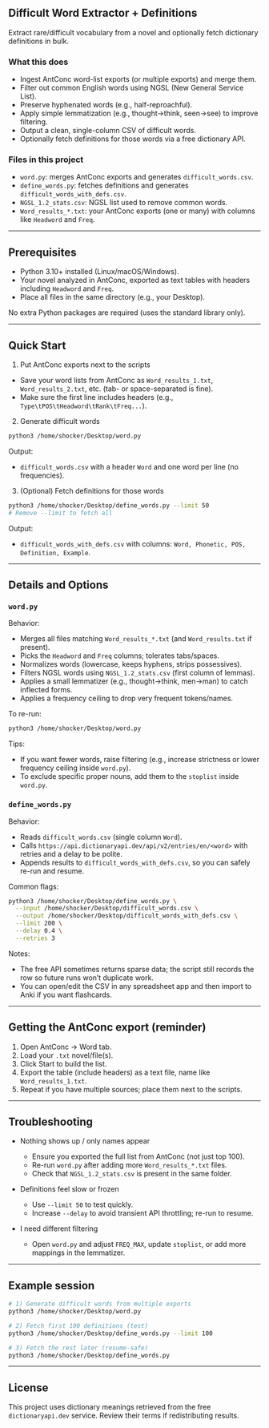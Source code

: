 ## Difficult Word Extractor + Definitions

Extract rare/difficult vocabulary from a novel and optionally fetch dictionary definitions in bulk.

### What this does
- Ingest AntConc word-list exports (or multiple exports) and merge them.
- Filter out common English words using NGSL (New General Service List).
- Preserve hyphenated words (e.g., half-reproachful).
- Apply simple lemmatization (e.g., thought→think, seen→see) to improve filtering.
- Output a clean, single-column CSV of difficult words.
- Optionally fetch definitions for those words via a free dictionary API.

### Files in this project
- `word.py`: merges AntConc exports and generates `difficult_words.csv`.
- `define_words.py`: fetches definitions and generates `difficult_words_with_defs.csv`.
- `NGSL_1.2_stats.csv`: NGSL list used to remove common words.
- `Word_results_*.txt`: your AntConc exports (one or many) with columns like `Headword` and `Freq`.

---

## Prerequisites
- Python 3.10+ installed (Linux/macOS/Windows).
- Your novel analyzed in AntConc, exported as text tables with headers including `Headword` and `Freq`.
- Place all files in the same directory (e.g., your Desktop).

No extra Python packages are required (uses the standard library only).

---

## Quick Start
1) Put AntConc exports next to the scripts
- Save your word lists from AntConc as `Word_results_1.txt`, `Word_results_2.txt`, etc. (tab- or space-separated is fine).
- Make sure the first line includes headers (e.g., `Type\tPOS\tHeadword\tRank\tFreq...`).

2) Generate difficult words
```bash
python3 /home/shocker/Desktop/word.py
```
Output:
- `difficult_words.csv` with a header `Word` and one word per line (no frequencies).

3) (Optional) Fetch definitions for those words
```bash
python3 /home/shocker/Desktop/define_words.py --limit 50
# Remove --limit to fetch all
```
Output:
- `difficult_words_with_defs.csv` with columns: `Word, Phonetic, POS, Definition, Example`.

---

## Details and Options
### `word.py`
Behavior:
- Merges all files matching `Word_results_*.txt` (and `Word_results.txt` if present).
- Picks the `Headword` and `Freq` columns; tolerates tabs/spaces.
- Normalizes words (lowercase, keeps hyphens, strips possessives).
- Filters NGSL words using `NGSL_1.2_stats.csv` (first column of lemmas).
- Applies a small lemmatizer (e.g., thought→think, men→man) to catch inflected forms.
- Applies a frequency ceiling to drop very frequent tokens/names.

To re-run:
```bash
python3 /home/shocker/Desktop/word.py
```

Tips:
- If you want fewer words, raise filtering (e.g., increase strictness or lower frequency ceiling inside `word.py`).
- To exclude specific proper nouns, add them to the `stoplist` inside `word.py`.

### `define_words.py`
Behavior:
- Reads `difficult_words.csv` (single column `Word`).
- Calls `https://api.dictionaryapi.dev/api/v2/entries/en/<word>` with retries and a delay to be polite.
- Appends results to `difficult_words_with_defs.csv`, so you can safely re-run and resume.

Common flags:
```bash
python3 /home/shocker/Desktop/define_words.py \
  --input /home/shocker/Desktop/difficult_words.csv \
  --output /home/shocker/Desktop/difficult_words_with_defs.csv \
  --limit 200 \
  --delay 0.4 \
  --retries 3
```

Notes:
- The free API sometimes returns sparse data; the script still records the row so future runs won’t duplicate work.
- You can open/edit the CSV in any spreadsheet app and then import to Anki if you want flashcards.

---

## Getting the AntConc export (reminder)
1) Open AntConc → Word tab.
2) Load your `.txt` novel/file(s).
3) Click Start to build the list.
4) Export the table (include headers) as a text file, name like `Word_results_1.txt`.
5) Repeat if you have multiple sources; place them next to the scripts.

---

## Troubleshooting
- Nothing shows up / only names appear
  - Ensure you exported the full list from AntConc (not just top 100).
  - Re-run `word.py` after adding more `Word_results_*.txt` files.
  - Check that `NGSL_1.2_stats.csv` is present in the same folder.

- Definitions feel slow or frozen
  - Use `--limit 50` to test quickly.
  - Increase `--delay` to avoid transient API throttling; re-run to resume.

- I need different filtering
  - Open `word.py` and adjust `FREQ_MAX`, update `stoplist`, or add more mappings in the lemmatizer.

---

## Example session
```bash
# 1) Generate difficult words from multiple exports
python3 /home/shocker/Desktop/word.py

# 2) Fetch first 100 definitions (test)
python3 /home/shocker/Desktop/define_words.py --limit 100

# 3) Fetch the rest later (resume-safe)
python3 /home/shocker/Desktop/define_words.py
```

---

## License
This project uses dictionary meanings retrieved from the free `dictionaryapi.dev` service. Review their terms if redistributing results.


